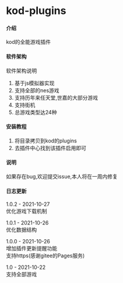 # kod-plugins

#### 介绍
kod的全能游戏插件

#### 软件架构
软件架构说明  
1. 基于js模拟器实现  
2. 支持全部的nes游戏  
3. 支持历年来任天堂,世嘉的大部分游戏  
4. 支持街机  
5. 总游戏类型达24种  

#### 安装教程

1.  将目录拷贝到kod的plugins  
2.  去插件中心找到该插件启用即可  

#### 说明
如果存在bug,欢迎提交issue,本人将在一周内修复  

#### 日志更新
1.0.2 - 2021-10-27  
优化游戏下载机制

1.0.1 - 2021-10-26  
优化数据结构  

1.0.0 - 2021-10-26  
增加插件更新提醒功能  
支持https(感谢gitee的Pages服务)  

1.0 - 2021-10-22  
支持全部游戏  
